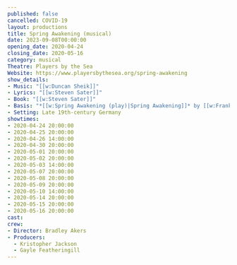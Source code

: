 ```yaml
---
published: false
cancelled: COVID-19
layout: productions
title: Spring Awakening (musical)
date: 2023-09-08T00:00:00
opening_date: 2020-04-24
closing_date: 2020-05-16
category: musical
Theatre: Players by the Sea
Website: https://www.playersbythesea.org/spring-awakening
show_details:
- Music: "[[w:Duncan Sheik]]"
- Lyrics: "[[w:Steven Sater]]"
- Book: "[[w:Steven Sater]]"
- Basis: "*[[w:Spring Awakening (play)|Spring Awakening]]* by [[w:Frank Wedekind]]"
- Setting: Late 19th-century Germany
showtimes:
- 2020-04-24 20:00:00
- 2020-04-25 20:00:00
- 2020-04-26 14:00:00
- 2020-04-30 20:00:00
- 2020-05-01 20:00:00
- 2020-05-02 20:00:00
- 2020-05-03 14:00:00
- 2020-05-07 20:00:00
- 2020-05-08 20:00:00
- 2020-05-09 20:00:00
- 2020-05-10 14:00:00
- 2020-05-14 20:00:00
- 2020-05-15 20:00:00
- 2020-05-16 20:00:00
cast:
crew:
- Director: Bradley Akers
- Producers:
  - Kristopher Jackson
  - Gayle Featheringill
---
```

